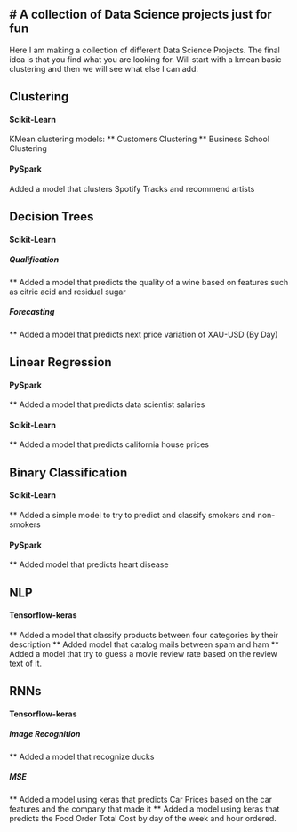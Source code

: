 ## # A collection of Data Science projects just for fun

Here I am making a collection of different Data Science Projects.
The final idea is that you find what you are looking for.
Will start with a kmean basic clustering and then we will see what else I can add.

## Clustering
#### Scikit-Learn
KMean clustering models: 
** Customers Clustering
** Business School Clustering

#### PySpark
Added a model that clusters Spotify Tracks and recommend artists


## Decision Trees
#### Scikit-Learn
##### Qualification
** Added a model that predicts the quality of a wine based on features such as citric acid and residual sugar
##### Forecasting
** Added a model that predicts next price variation of XAU-USD (By Day)

## Linear Regression
#### PySpark
** Added a model that predicts data scientist salaries
#### Scikit-Learn
** Added a model that predicts california house prices

## Binary Classification
#### Scikit-Learn
** Added a simple model to try to predict and classify smokers and non-smokers
#### PySpark
** Added model that predicts heart disease

## NLP
#### Tensorflow-keras
** Added a model that classify products between four categories by their description
** Added model that catalog mails between spam and ham
** Added a model that try to guess a movie review rate based on the review text of it.

## RNNs
#### Tensorflow-keras
##### Image Recognition
** Added a model that recognize ducks
##### MSE
** Added a model using keras that predicts Car Prices based on the car features and the company that made it
** Added a model using keras that predicts the Food Order Total Cost by day of the week and hour ordered.